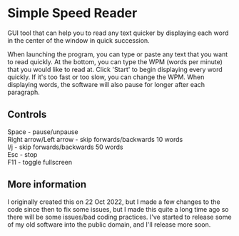 # Simple Speed Reader
GUI tool that can help you to read any text quicker by displaying each word in the center of the window in quick succession.

When launching the program, you can type or paste any text that you want to read quickly. At the bottom, you can type the WPM (words per minute) that you would like to read at. Click 'Start' to begin displaying every word quickly. If it's too fast or too slow, you can change the WPM. When displaying words, the software will also pause for longer after each paragraph.

## Controls
Space - pause/unpause <br />
Right arrow/Left arrow - skip forwards/backwards 10 words <br />
l/j - skip forwards/backwards 50 words <br />
Esc - stop <br />
F11 - toggle fullscreen <br />

## More information
I originally created this on 22 Oct 2022, but I made a few changes to the code since then to fix some issues, but I made this quite a long time ago so there will be some issues/bad coding practices. I've started to release some of my old software into the public domain, and I'll release more soon.
